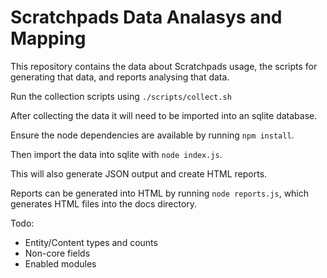 # Scratchpads Data Analasys and Mapping

This repository contains the data about Scratchpads usage, the scripts for generating that data, and reports analysing that data.

Run the collection scripts using `./scripts/collect.sh`

After collecting the data it will need to be imported into an sqlite database.

Ensure the node dependencies are available by running `npm install`.

Then import the data into sqlite with `node index.js`.

This will also generate JSON output and create HTML reports.

Reports can be generated into HTML by running `node reports.js`, which generates HTML files into the docs directory.

Todo:
 - Entity/Content types and counts
 - Non-core fields
 - Enabled modules
